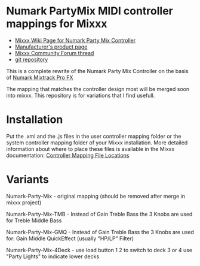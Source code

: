 # Numark PartyMix MIDI controller mappings for Mixxx

* [Mixxx Wiki Page for Numark Party Mix Controller](https://github.com/mixxxdj/mixxx/wiki/Numark-Party-Mix)  
* [Manufacturer's product page](https://www.numark.com/product/party-mix//)  
* [Mixxx Community Forum thread](https://mixxx.discourse.group/t/numark-party-mix-midi-mapping/16712/42)
* [git repository](https://github.com/olafklingt/mixxx_numark_partymix)

This is a complete rewrite of the Numark Party Mix Controller on the basis of [Numark Mixtrack Pro FX](https://github.com/mixxxdj/mixxx/blob/main/res/controllers/Numark%20Mixtrack%20Pro%20FX.midi.xml)


The mapping that matches the controller design most will be merged soon into mixxx. This repository is for variations that I find usefull.

# Installation

Put the .xml and the .js files in the user controller mapping folder or the system controller mapping folder of your Mixxx installation. More detailed information about where to place these files is available in the Mixxx documentation: [Controller Mapping File Locations](https://www.mixxx.org/wiki/doku.php/controller_mapping_file_locations)

# Variants

Numark-Party-Mix - original mapping (should be removed after merge in mixxx project)

Numark-Party-Mix-TMB - Instead of Gain Treble Bass the 3 Knobs are used for Treble Middle Bass

Numark-Party-Mix-GMQ - Instead of Gain Treble Bass the 3 Knobs are used for: Gain Middle QuickEffect (usually "HP/LP" Filter)

Numark-Party-Mix-4Deck - use load button 1 2 to switch to deck 3 or 4 use "Party Lights" to indicate lower decks
